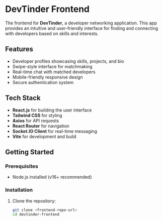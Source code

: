 # DevTinder Frontend

The frontend for **DevTinder**, a developer networking application. This app provides an intuitive and user-friendly interface for finding and connecting with developers based on skills and interests.

## Features

- Developer profiles showcasing skills, projects, and bio
- Swipe-style interface for matchmaking
- Real-time chat with matched developers
- Mobile-friendly responsive design
- Secure authentication system

## Tech Stack

- **React.js** for building the user interface
- **Tailwind CSS** for styling
- **Axios** for API requests
- **React Router** for navigation
- **Socket.IO Client** for real-time messaging
- **Vite** for development and build

## Getting Started

### Prerequisites

- Node.js installed (v16+ recommended)

### Installation

1. Clone the repository:
   ```bash
   git clone <frontend-repo-url>
   cd devtinder-frontend
